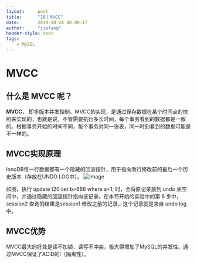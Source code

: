 ```yaml
---
layout:     post
title:      "18丨MVCC"
date:       2019-10-28 00:00:17
author:     "jiefang"
header-style: text
tags:
    - MySQL
---
```

# MVCC
## 什么是 **MVCC** 呢？

**MVCC**， 即多版本并发控制。MVCC的实现，是通过保存数据在某个时间点的快照来实现的，也就是说，不管需要执行多长时间，每个事务看到的数据都是一致的。根据事务开始的时间不同，每个事务对同一张表，同一时刻看到的数据可能是不一样的。
## MVCC实现原理
InnoDB每一行数据都有一个隐藏的回滚指针，用于指向改行修改前的最后一个历史版本（存放在UNDO LOG中）。
![image](https://s2.ax1x.com/2019/09/27/uMtvGj.md.png)

如图，执行 update t20 set b=666 where a=1; 时，会将原记录放到 undo 表空间中，并通过隐藏的回滚指针指向该记录。在本节开始的实验中的第 6 步中，session2 查询的结果是session1 修改之前的记录，这个记录就是来自 undo log 中。

## MVCC优势
MVCC最大的好处是读不加锁，读写不冲突，极大得增加了MySQL的并发性。通过MVCC保证了ACID的I（隔离性）。